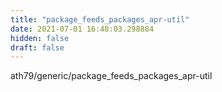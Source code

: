 ```yaml
---
title: "package_feeds_packages_apr-util"
date: 2021-07-01 16:48:03.298884
hidden: false
draft: false
---
```


ath79/generic/package_feeds_packages_apr-util

